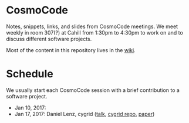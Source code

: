 # CosmoCode
Notes, snippets, links, and slides from CosmoCode meetings. We meet weekly in room 307(?) at Cahill from 1:30pm to 4:30pm to work on and to discuss different software projects.

Most of the content in this repository lives in the [wiki](https://github.com/Darksector326/CosmoCode/wiki/).

# Schedule

We usually start each CosmoCode session with a brief contribution to a software project.

* Jan 10, 2017: 
* Jan 17, 2017: Daniel Lenz, cygrid ([talk](), [cygrid repo](http://github.com/bwinkel/cygrid), [paper](http://adsabs.harvard.edu/abs/2016A%26A...591A..12W))
